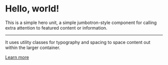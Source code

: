 
[meta-date]: <> (2020-03-29T18:15:29.183Z)
[meta-branch]: <> (master)
[meta-commit]: <> (none)
[meta-user]: <> (Gabriel Crowe)

<div class="jumbotron">
  <h1 class="display-4">Hello, world!</h1>
  <p class="lead">This is a simple hero unit, a simple jumbotron-style component for calling extra attention to featured content or information.</p>
  <hr class="my-4">
  <p>It uses utility classes for typography and spacing to space content out within the larger container.</p>
  <p class="lead">
    <a class="btn btn-primary btn-lg" href="#" role="button">Learn more</a>
  </p>
</div>